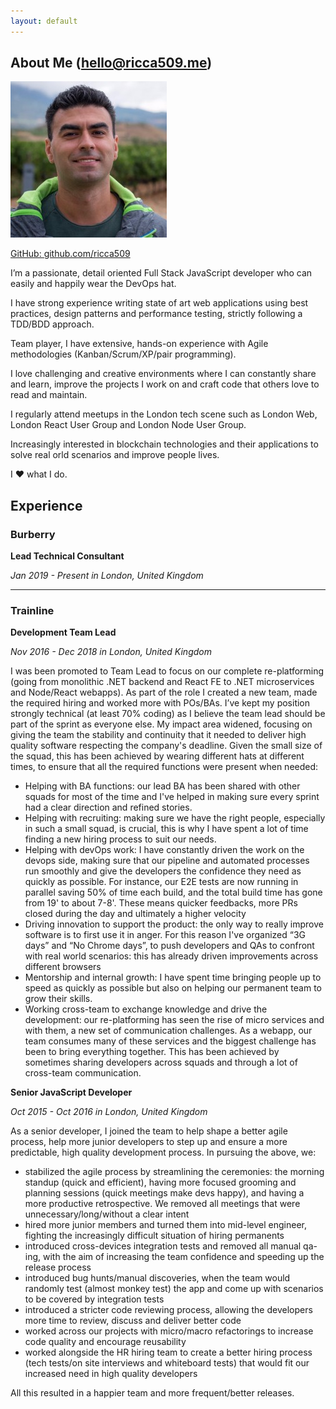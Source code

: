 ```yaml
---
layout: default
---
```


## About Me ([hello@ricca509.me](hello@ricca509.me))

<img class="profile-picture" src="me.jpeg">

[GitHub: github.com/ricca509](https://github.com/ricca509)

I’m a passionate, detail oriented Full Stack JavaScript developer who can easily and happily wear the DevOps hat.

I have strong experience writing state of art web applications using best practices, design patterns and performance testing, strictly following a TDD/BDD approach.

Team player, I have extensive, hands-on experience with Agile methodologies (Kanban/Scrum/XP/pair programming).

I love challenging and creative environments where I can constantly share and learn, improve the projects I work on and craft code that others love to read and maintain.

I regularly attend meetups in the London tech scene such as London Web, London React User Group and London Node User Group.

Increasingly interested in blockchain technologies and their applications to solve real orld scenarios and improve people lives.

I ♥ what I do.

## Experience

### Burberry

**Lead Technical Consultant**

_Jan 2019 - Present in London, United Kingdom_

---

### Trainline

**Development Team Lead**

_Nov 2016 - Dec 2018 in London, United Kingdom_

I was been promoted to Team Lead to focus on our complete re-platforming (going from monolithic .NET backend and React FE to .NET microservices and Node/React webapps). As part of the role I created a new team, made the required hiring and worked more with POs/BAs. I’ve kept my position strongly technical (at least 70% coding) as I believe the team lead should be part of the sprint as everyone else. My impact area widened, focusing on giving the team the stability and continuity that it needed to deliver high quality software respecting the company's deadline. Given the small size of the squad, this has been achieved by wearing different hats at different times, to ensure that all the required functions were present when needed:

- Helping with BA functions: our lead BA has been shared with other squads for
  most of the time and I've helped in making sure every sprint had a clear
  direction and refined stories.
- Helping with recruiting: making sure we have the right people, especially in
  such a small squad, is crucial, this is why I have spent a lot of time finding a
  new hiring process to suit our needs.
- Helping with devOps work: I have constantly driven the work on the devops
  side, making sure that our pipeline and automated processes run smoothly
  and give the developers the confidence they need as quickly as possible. For
  instance, our E2E tests are now running in parallel saving 50% of time each
  build, and the total build time has gone from 19' to about 7-8'. These means
  quicker feedbacks, more PRs closed during the day and ultimately a higher
  velocity
- Driving innovation to support the product: the only way to really improve
  software is to first use it in anger. For this reason I've organized “3G days”
  and “No Chrome days”, to push developers and QAs to confront with real
  world scenarios: this has already driven improvements across different
  browsers
- Mentorship and internal growth: I have spent time bringing people up to
  speed as quickly as possible but also on helping our permanent team to grow
  their skills.
- Working cross-team to exchange knowledge and drive the development: our
  re-platforming has seen the rise of micro services and with them, a new set
  of communication challenges. As a webapp, our team consumes many of
  these services and the biggest challenge has been to bring everything
  together. This has been achieved by sometimes sharing developers across
  squads and through a lot of cross-team communication.

**Senior JavaScript Developer**

_Oct 2015 - Oct 2016 in London, United Kingdom_

As a senior developer, I joined the team to help shape a better agile process, help more junior developers to step up and ensure a more predictable, high quality development process. In pursuing the above, we:

- stabilized the agile process by streamlining the ceremonies: the morning standup (quick and efficient), having more focused grooming and planning sessions (quick meetings make devs happy), and having a more productive retrospective. We removed all meetings that were unnecessary/long/without a clear intent
- hired more junior members and turned them into mid-level engineer, fighting the increasingly difficult situation of hiring permanents
- introduced cross-devices integration tests and removed all manual qa-ing, with the aim of increasing the team confidence and speeding up the release process
- introduced bug hunts/manual discoveries, when the team would randomly test (almost monkey test) the app and come up with scenarios to be covered by integration tests
- introduced a stricter code reviewing process, allowing the developers more time to review, discuss and deliver better code
- worked across our projects with micro/macro refactorings to increase code quality and encourage reusability
- worked alongside the HR hiring team to create a better hiring process (tech tests/on site interviews and whiteboard tests) that would fit our increased need in high quality developers

All this resulted in a happier team and more frequent/better releases.
